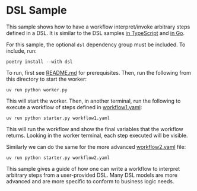 # DSL Sample

This sample shows how to have a workflow interpret/invoke arbitrary steps defined in a DSL. It is similar to the DSL
samples [in TypeScript](https://github.com/temporalio/samples-typescript/tree/main/dsl-interpreter) and
[in Go](https://github.com/temporalio/samples-go/tree/main/dsl).

For this sample, the optional `dsl` dependency group must be included. To include, run:

    poetry install --with dsl

To run, first see [README.md](../README.md) for prerequisites. Then, run the following from this directory to start the
worker:

    uv run python worker.py

This will start the worker. Then, in another terminal, run the following to execute a workflow of steps defined in
[workflow1.yaml](workflow1.yaml):

    uv run python starter.py workflow1.yaml

This will run the workflow and show the final variables that the workflow returns. Looking in the worker terminal, each
step executed will be visible.

Similarly we can do the same for the more advanced [workflow2.yaml](workflow2.yaml) file:

    uv run python starter.py workflow2.yaml

This sample gives a guide of how one can write a workflow to interpret arbitrary steps from a user-provided DSL. Many
DSL models are more advanced and are more specific to conform to business logic needs.
